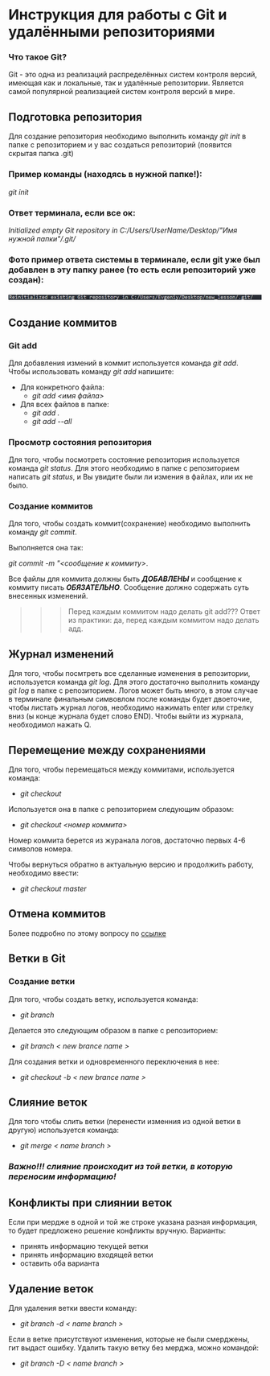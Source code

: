 # Инструкция для работы с Git и удалёнными репозиториями

### Что такое Git?
Git - это одна из реализаций распределённых систем контроля версий, имеющая как и локальные, так и удалённые репозитории. Является самой популярной реализацией систем контроля версий в мире.
## Подготовка репозитория
Для создание репозитория необходимо выполнить команду *git init*  в папке с репозиторием и у вас создаться репозиторий (появится скрытая папка .git)
### Пример команды (находясь в нужной папке!):
*git init*
### Ответ терминала, если все ок:
*Initialized empty Git repository in C:/Users/UserName/Desktop/"Имя нужной папки"/.git/*


### Фото пример ответа системы в терминале, если git уже был добавлен в эту папку ранее (то есть если репозиторий уже создан):

![<Reinitialized existing Git repository in C:/Users/Evgeniy/Desktop/new_lesson/.git/>](<1.jpg>)

## Создание коммитов

### Git add
Для добавления измений в коммит используется команда *git add*. Чтобы использовать команду *git add* напишите:
* Для конкретного файла:
  * *git add <имя файла>* 
* Для всех файлов в папке:
  * *git add .*
  * *git add --all*

### Просмотр состояния репозитория
Для того, чтобы посмотреть состояние репозитория используется команда *git status*. Для этого необходимо в папке с репозиторием написать *git status*, и Вы увидите были ли измения в файлах, или их не было.

### Создание коммитов
Для того, чтобы создать коммит(сохранение) необходимо выполнить команду *git commit*. 

Выполняется она так: 

*git commit -m "<сообщение к коммиту>*. 

Все файлы для коммита должны быть ***ДОБАВЛЕНЫ*** и сообщение к коммиту писать ***ОБЯЗАТЕЛЬНО***.  Сообщение должно содержать суть внесенных изменений. 

>>>Перед каждым коммитом надо делать git add???
Ответ из практики: да, перед каждым коммитом надо делать адд. 

## Журнал изменений
Для того, чтобы посмтреть все сделанные изменения в репозитории, используется команда *git log*. Для этого достаточно выполнить команду *git log* в папке с репозиторием. Логов может быть много, в этом случае в терминале финальным симвовлом после команды будет двоеточие, чтобы листать журнал логов, необходимо нажимать enter или стрелку вниз (ы конце журнала будет слово END). Чтобы выйти из журнала, необходимол нажать Q.

## Перемещение между сохранениями
Для того, чтобы перемещаться между коммитами, используется команда: 

* *git checkout*

Используется она в папке с репозиторием следующим образом:
 
* *git checkout <номер коммита>*

Номер коммита берется из журанала логов, достаточно первых 4-6 символов номера.

Чтобы вернуться обратно в актуальную версию и продолжить работу, необходимо ввести:

* *git checkout master*

## Отмена коммитов

Более подробно по этому вопросу по
[ссылке](https://www.atlassian.com/ru/git/tutorials/undoing-changes)


## Ветки в Git


### Создание ветки

Для того, чтобы создать ветку, используется команда:
* *git branch* 

Делается это следующим образом в папке с репозиторием: 
* *git branch < new brance name >*

Для создания ветки и одновременного переключения в нее:
* *git checkout -b < new brance name >*


## Слияние веток

Для того чтобы слить ветки (перенести изменния из одной ветки в другую) используется команда:
* *git merge < name branch >*

### ***Важно!!! слияние происходит из той ветки, в которую переносим информацию!***

## Конфликты при слиянии веток

Если при мердже в одной и той же строке указана разная информация, то будет предложено решение конфликты вручную. Варианты: 
* принять информацию текущей ветки
* принять информацию входящей ветки
* оставить оба варианта

## Удаление веток

Для удаления ветки ввести команду:
* *git branch -d < name branch >*

Если в ветке присутствуют изменения, которые не были смерджены, гит выдаст ошибку. Удалить такую ветку без мерджа, можно командой:
* *git branch -D < name branch >*
